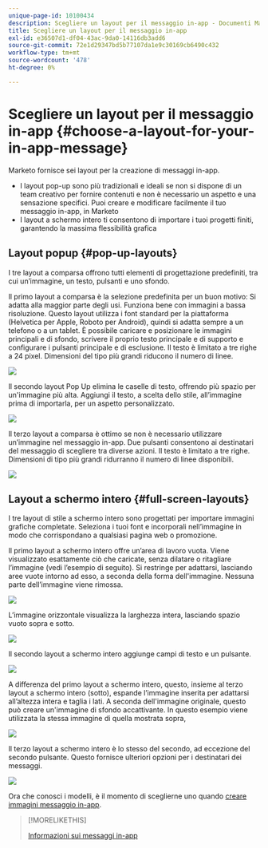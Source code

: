 ```yaml
---
unique-page-id: 10100434
description: Scegliere un layout per il messaggio in-app - Documenti Marketo - Documentazione del prodotto
title: Scegliere un layout per il messaggio in-app
exl-id: e36507d1-df04-43ac-9da0-14116db3add6
source-git-commit: 72e1d29347bd5b77107da1e9c30169cb6490c432
workflow-type: tm+mt
source-wordcount: '478'
ht-degree: 0%

---
```


# Scegliere un layout per il messaggio in-app {#choose-a-layout-for-your-in-app-message}

Marketo fornisce sei layout per la creazione di messaggi in-app.

* I layout pop-up sono più tradizionali e ideali se non si dispone di un team creativo per fornire contenuti e non è necessario un aspetto e una sensazione specifici. Puoi creare e modificare facilmente il tuo messaggio in-app, in Marketo
* I layout a schermo intero ti consentono di importare i tuoi progetti finiti, garantendo la massima flessibilità grafica

## Layout popup {#pop-up-layouts}

I tre layout a comparsa offrono tutti elementi di progettazione predefiniti, tra cui un’immagine, un testo, pulsanti e uno sfondo.

Il primo layout a comparsa è la selezione predefinita per un buon motivo: Si adatta alla maggior parte degli usi. Funziona bene con immagini a bassa risoluzione. Questo layout utilizza i font standard per la piattaforma (Helvetica per Apple, Roboto per Android), quindi si adatta sempre a un telefono o a un tablet. È possibile caricare e posizionare le immagini principali e di sfondo, scrivere il proprio testo principale e di supporto e configurare i pulsanti principale e di esclusione. Il testo è limitato a tre righe a 24 pixel. Dimensioni del tipo più grandi riducono il numero di linee.

![](assets/image2016-5-9-13-3a3-3a48.png)

Il secondo layout Pop Up elimina le caselle di testo, offrendo più spazio per un&#39;immagine più alta. Aggiungi il testo, a scelta dello stile, all’immagine prima di importarla, per un aspetto personalizzato.

![](assets/image2016-5-9-13-3a4-3a43.png)

Il terzo layout a comparsa è ottimo se non è necessario utilizzare un’immagine nel messaggio in-app. Due pulsanti consentono ai destinatari del messaggio di scegliere tra diverse azioni. Il testo è limitato a tre righe. Dimensioni di tipo più grandi ridurranno il numero di linee disponibili.

![](assets/image2016-5-9-13-3a7-3a33.png)

## Layout a schermo intero {#full-screen-layouts}

I tre layout di stile a schermo intero sono progettati per importare immagini grafiche completate. Seleziona i tuoi font e incorporali nell’immagine in modo che corrispondano a qualsiasi pagina web o promozione.

Il primo layout a schermo intero offre un’area di lavoro vuota. Viene visualizzato esattamente ciò che caricate, senza dilatare o ritagliare l’immagine (vedi l’esempio di seguito). Si restringe per adattarsi, lasciando aree vuote intorno ad esso, a seconda della forma dell&#39;immagine. Nessuna parte dell’immagine viene rimossa.

![](assets/image2016-5-9-13-3a9-3a26.png)

L’immagine orizzontale visualizza la larghezza intera, lasciando spazio vuoto sopra e sotto.

![](assets/image2016-5-9-13-3a29-3a46.png)

Il secondo layout a schermo intero aggiunge campi di testo e un pulsante.

![](assets/image2016-5-9-13-3a10-3a27.png)

A differenza del primo layout a schermo intero, questo, insieme al terzo layout a schermo intero (sotto), espande l’immagine inserita per adattarsi all’altezza intera e taglia i lati. A seconda dell&#39;immagine originale, questo può creare un&#39;immagine di sfondo accattivante. In questo esempio viene utilizzata la stessa immagine di quella mostrata sopra,

![](assets/image2016-5-9-14-3a0-3a36.png)

Il terzo layout a schermo intero è lo stesso del secondo, ad eccezione del secondo pulsante. Questo fornisce ulteriori opzioni per i destinatari dei messaggi.

![](assets/image2016-5-9-13-3a11-3a35.png)

Ora che conosci i modelli, è il momento di sceglierne uno quando [creare immagini messaggio in-app](/help/marketo/product-docs/mobile-marketing/in-app-messages/creating-in-app-messages/add-in-app-message-images.md).

>[!MORELIKETHIS]
>
>[Informazioni sui messaggi in-app](/help/marketo/product-docs/mobile-marketing/in-app-messages/understanding-in-app-messages.md)
